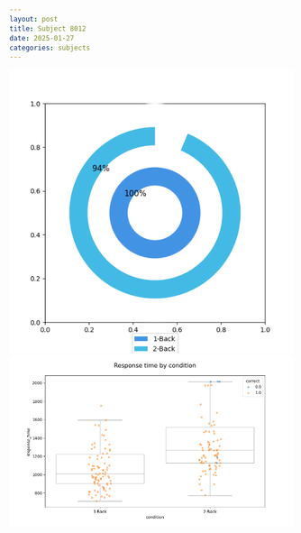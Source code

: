 ```yaml
---
layout: post
title: Subject 8012
date: 2025-01-27
categories: subjects
---
```


![](data/8012/run-11/8012_accuracy_by_condition.png)
![](data/8012/run-11/8012_response_time_by_condition.png)
